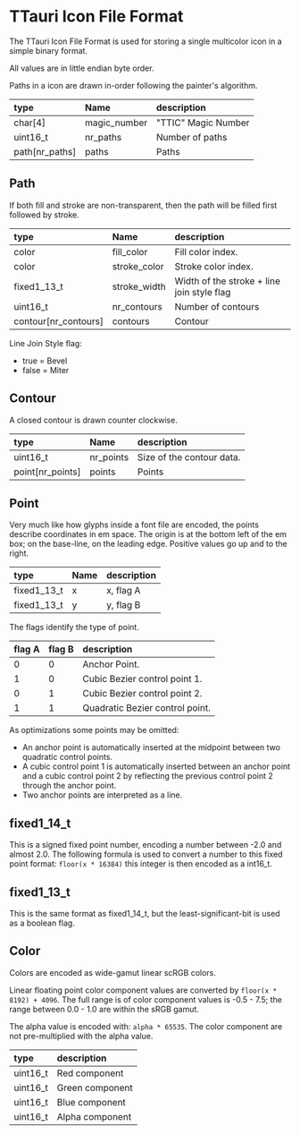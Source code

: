 # TTauri Icon File Format

The TTauri Icon File Format is used for storing a single multicolor
icon in a simple binary format.

All values are in little endian byte order.

Paths in a icon are drawn in-order following the painter's algorithm.

  type                 | Name         | description
 :-------------------- |:------------ |:----------
  char[4]              | magic_number | "TTIC" Magic Number
  uint16_t             | nr_paths     | Number of paths
  path[nr_paths]       | paths        | Paths


## Path
If both fill and stroke are non-transparent, then the path will be filled
first followed by stroke.

  type                 | Name         | description
 :-------------------- |:------------ |:----------
  color                | fill_color   | Fill color index.
  color                | stroke_color | Stroke color index.
  fixed1_13_t          | stroke_width | Width of the stroke + line join style flag
  uint16_t             | nr_contours  | Number of contours
  contour[nr_contours] | contours     | Contour

Line Join Style flag:
 * true = Bevel
 * false = Miter

## Contour
A closed contour is drawn counter clockwise.

  type             | Name      | description
 :---------------- |:--------- |:----------
  uint16_t         | nr_points | Size of the contour data.
  point[nr_points] | points    | Points

## Point
Very much like how glyphs inside a font file are encoded, the points describe coordinates in em space.
The origin is at the bottom left of the em box; on the base-line, on the leading edge.
Positive values go up and to the right.

  type        | Name | description
 :----------- |:-----|:----------
  fixed1_13_t | x    | x, flag A
  fixed1_13_t | y    | y, flag B

The flags identify the type of point.

  flag A | flag B | description
 :------ |:------ |:------------
  0      | 0      | Anchor Point.
  1      | 0      | Cubic Bezier control point 1.
  0      | 1      | Cubic Bezier control point 2.
  1      | 1      | Quadratic Bezier control point.

As optimizations some points may be omitted:
 * An anchor point is automatically inserted at the midpoint between two
   quadratic control points.
 * A cubic control point 1 is automatically inserted between an anchor point
   and a cubic control point 2 by reflecting the previous control point 2
   through the anchor point.
 * Two anchor points are interpreted as a line.

## fixed1_14_t
This is a signed fixed point number, encoding a number between -2.0 and almost 2.0.
The following formula is used to convert a number to this fixed point format: `floor(x * 16384)`
this integer is then encoded as a int16_t.

## fixed1_13_t
This is the same format as fixed1_14_t, but the least-significant-bit is used as a boolean flag.

## Color
Colors are encoded as wide-gamut linear scRGB colors.

Linear floating point color component values are converted by `floor(x * 8192) + 4096`.
The full range is of color component values is -0.5 - 7.5; the range between 0.0 - 1.0
are within the sRGB gamut.

The alpha value is encoded with: `alpha * 65535`. The color component are not pre-multiplied with
the alpha value.

  type     | description
 :-------- |:----------
  uint16_t | Red component
  uint16_t | Green component
  uint16_t | Blue component
  uint16_t | Alpha component
